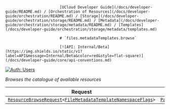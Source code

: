                             [UCloud Developer Guide](/docs/developer-guide/README.md) / [Orchestration of Resources](/docs/developer-guide/orchestration/README.md) / [Storage](/docs/developer-guide/orchestration/storage/README.md) / [Metadata](/docs/developer-guide/orchestration/storage/metadata/README.md) / [Templates](/docs/developer-guide/orchestration/storage/metadata/templates.md)
                            
                            # `files.metadataTemplates.browse`

                            [![API: Internal/Beta](https://img.shields.io/static/v1?label=API&message=Internal/Beta&color=red&style=flat-square)](/docs/developer-guide/core/api-conventions.md)
[![Auth: Users](https://img.shields.io/static/v1?label=Auth&message=Users&color=informational&style=flat-square)](/docs/developer-guide/core/types.md#role)


_Browses the catalogue of available resources_

| Request | Response | Error |
|---------|----------|-------|
|<code><a href='/docs/reference/dk.sdu.cloud.accounting.api.providers.ResourceBrowseRequest.md'>ResourceBrowseRequest</a>&lt;<a href='#filemetadatatemplatenamespaceflags'>FileMetadataTemplateNamespaceFlags</a>&gt;</code>|<code><a href='/docs/reference/dk.sdu.cloud.PageV2.md'>PageV2</a>&lt;<a href='#filemetadatatemplatenamespace'>FileMetadataTemplateNamespace</a>&gt;</code>|<code><a href='/docs/reference/dk.sdu.cloud.CommonErrorMessage.md'>CommonErrorMessage</a></code>|


